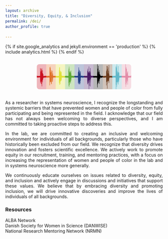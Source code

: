 ```yaml
---
layout: archive
title: "Diversity, Equity, & Inclusion"
permalink: /dei/
author_profile: true

---
```

<html>
<head>
  
{% if site.google_analytics and jekyll.environment == 'production' %}
{% include analytics.html %}
{% endif %}

</head>
<body>
  
<br>
<center><img src="/images/diversity_resp.jpg" style="width:60%; border-radius: 8px"></center>
<br>
  
<p align = "justify">As a researcher in systems neuroscience, I recognize the longstanding and systemic barriers that have prevented women and people of color from fully participating and being represented in the field. I acknowledge that our field has not always been welcoming to diverse perspectives, and I am committed to taking proactive steps to address this.</p>

<p align = "justify">In the lab, we are committed to creating an inclusive and welcoming environment for individuals of all backgrounds, particularly those who have historically been excluded from our field. We recognize that diversity drives innovation and fosters scientific excellence. We actively work to promote equity in our recruitment, training, and mentoring practices, with a focus on increasing the representation of women and people of color in the lab and in systems neuroscience more generally.</p>
  
<p align = "justify">We continuously educate ourselves on issues related to diversity, equity, and inclusion and actively engage in discussions and initiatives that support these values. We believe that by embracing diversity and promoting inclusion, we will drive innovative discoveries and improve the lives of individuals of all backgrounds.</p>
  
<h3>Resources</h3>
  <a href="https://www.alba.network/" style="text-decoration: none" target="_blank">ALBA Network</a>
  <br><a href="https://danwise.org/" style="text-decoration: none" target="_blank">Danish Society for Women in Science (DANWISE)</a>
  <br><a href="https://nrmnet.net/" style="text-decoration: none" target="_blank">National Research Mentoring Network (NRMN)</a>

</body>
</html>
